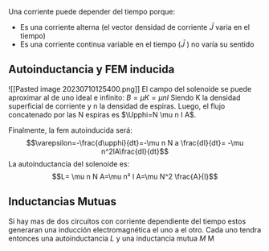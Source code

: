 Una corriente puede depender del tiempo porque: 
- Es una corriente alterna (el vector densidad de corriente $\bar{J}$ varia en el tiempo)
- Es una corriente continua variable en el tiempo ($\bar{J}$ ) no varía su sentido


## Autoinductancia y FEM inducida
![[Pasted image 20230710125400.png]]
El campo del solenoide se puede aproximar al de uno ideal e infinito: $B=\mu K = \mu n I$ Siendo K la densidad superficial de corriente y n la densidad de espiras. Luego, el flujo concatenado por las N espiras es $\Upphi=N \mu n I A$. 

Finalmente, la fem autoinducida será: 
$$\varepsilon=-\frac{d\upphi}{dt}=-\mu n N a \frac{dI}{dt}= -\mu n^2lA\frac{dI}{dt}$$
La autoinductancia del solenoide es:
$$L= \mu n N A=\mu n² l A=\mu N^2 \frac{A}{l}$$

## Inductancias Mutuas
Si hay mas de dos circuitos con corriente dependiente del tiempo estos generaran una inducción electromagnética el uno a el otro.
Cada uno tendra entonces una autoinductancia $L$ y una inductancia mutua $M$
M